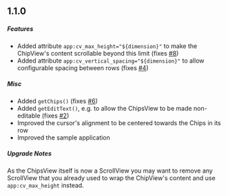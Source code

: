 1.1.0
-----

##### Features

 * Added attribute `app:cv_max_height="${dimension}"` to make the ChipView's content scrollable beyond this limit (fixes [\#8](https://github.com/DoodleScheduling/android-material-chips/issues/8))
 * Added attribute `app:cv_vertical_spacing="${dimension}"` to allow configurable spacing between rows (fixes [\#4](https://github.com/DoodleScheduling/android-material-chips/issues/4))
 
##### Misc

 * Added `getChips()` (fixes [\#6](https://github.com/DoodleScheduling/android-material-chips/issues/6))
 * Added `getEditText()`, e.g. to allow the ChipsView to be made non-editable (fixes [\#2](https://github.com/DoodleScheduling/android-material-chips/issues/2))
 * Improved the cursor's alignment to be centered towards the Chips in its row
 * Improved the sample application
 
##### Upgrade Notes

As the ChipsView itself is now a ScrollView you may want to remove any ScrollView that you already used to wrap the ChipView's content and use `app:cv_max_height` instead.
